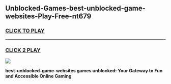 
## Unblocked-Games-best-unblocked-game-websites-Play-Free-nt679
<h3>
<a href="https://premium76.site?title=best-unblocked-game-websites&ref=18A">CLICK TO PLAY</a></h3>
<hr>

<h3>
<a href="https://premium76.site?title=best-unblocked-game-websites&ref=18A">CLICK 2 PLAY</a>
  
</h3>

<a href="https://premium76.site?title=best-unblocked-game-websites&ref=18A"><img src="https://clearcache.store/games.png"></a>


**best-unblocked-game-websites games unblocked: Your Gateway to Fun and Accessible Online Gaming**
